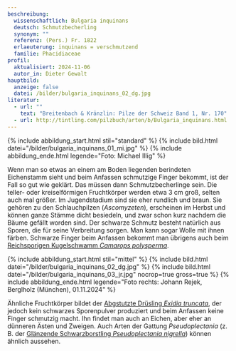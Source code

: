 ```yaml
---
beschreibung:
  wissenschaftlich: Bulgaria inquinans
  deutsch: Schmutzbecherling
  synonym: ""
  referenz: (Pers.) Fr. 1822
  erlaeuterung: inquinans = verschmutzend
  familie: Phacidiaceae
profil:
  aktualisiert: 2024-11-06
  autor_in: Dieter Gewalt
hauptbild:
  anzeige: false
  datei: /bilder/bulgaria_inquinans_02_dg.jpg
literatur:
  - url: ""
    text: "Breitenbach & Kränzlin: Pilze der Schweiz Band 1, Nr. 170"
  - url: http://tintling.com/pilzbuch/arten/b/Bulgaria_inquinans.html
---
```

{% include abbildung_start.html stil="standard" %}
{% include bild.html datei="/bilder/bulgaria_inquinans_01_mi.jpg" %}
{% include abbildung_ende.html legende="Foto: Michael Illig" %}

Wenn man so etwas an einem am Boden liegenden berindeten Eichenstamm sieht und beim Anfassen schmutzige Finger bekommt, ist der Fall so gut wie geklärt. Das müssen dann Schmutzbecherlinge sein. Die teller- oder kreiselförmigen Fruchtkörper werden etwa 3 cm groß, selten auch mal größer. Im Jugendstadium sind sie eher rundlich und braun. Sie gehören zu den Schlauchpilzen (*Ascomyzeten*), erscheinen im Herbst und können ganze Stämme dicht besiedeln, und zwar schon kurz nachdem die Bäume gefällt worden sind. Der schwarze Schmutz besteht natürlich aus Sporen, die für seine Verbreitung sorgen. Man kann sogar Wolle mit ihnen färben. Schwarze Finger beim Anfassen bekommt man übrigens auch beim [Reichsporigen Kugelschwamm *Camarops polysperma*](/pilze/camarops-polysperma-reichsporiger-kugelschwamm).

{% include abbildung_start.html stil="mittel" %}
{% include bild.html datei="/bilder/bulgaria_inquinans_02_dg.jpg" %}
{% include bild.html datei="/bilder/bulgaria_inquinans_03_jr.jpg" nocrop=true gross=true %}
{% include abbildung_ende.html legende="Foto rechts: Johann Rejek, Berglholz (München), 01.11.2024" %}

Ähnliche Fruchtkörper bildet der [Abgstutzte Drüsling *Exidia truncata*](/pilze/exidia-truncata-abgestutzter-drüsling), der jedoch kein schwarzes Sporenpulver produziert  und beim Anfassen keine Finger schmutzig macht. Ihn findet man auch an Eichen, aber eher an dünneren Ästen und Zweigen. Auch Arten der Gattung *Pseudoplectania* (z. B. der [Glänzende Schwarzborstling *Pseudoplectania nigrella*](/pilze/pseudoplectania-nigrella-glänzender-schwarzborstling)) können ähnlich aussehen.